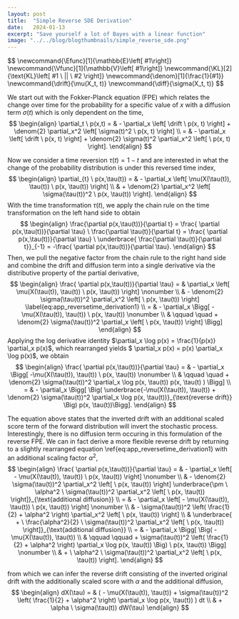 ```yaml
---
layout: post
title:  "Simple Reverse SDE Derivation"
date:   2024-01-13
excerpt: "Save yourself a lot of Bayes with a linear function"
image: "../../blog/blogthumbnails/simple_reverse_sde.png"
---
```

<head>
<!-- <script type="text/x-mathjax-config">  -->
  <!-- MathJax.Hub.Config({ TeX: { equationNumbers: { autoNumber: "all" } } }); </script> -->
<!-- uncomment two lines above and remove the html css to svg lines -->
<script type="text/x-mathjax-config">
  MathJax.Hub.Config({
    TeX: { equationNumbers: { autoNumber: "all" } },
    tex2jax: {
      skipTags: ['script', 'noscript', 'style', 'textarea', 'pre'],
      inlineMath: [ ['$','$'], ["\\(","\\)"] ],
      displayMath: [['$$','$$'], ['\[' , '\]'], ['\\[', '\\]']],
      processEscapes: true
    },
    "HTML-CSS": { linebreaks: { automatic: true } },
    CommonHTML: { linebreaks: { automatic: true } },
    SVG: { linebreaks: { automatic: true } }
    });
</script>
<script type="text/javascript" async
  src="https://cdnjs.cloudflare.com/ajax/libs/mathjax/2.7.7/MathJax.js?config=TeX-MML-AM_CHTML">
</script>
</head>
$$
\newcommand{\Efunc}[1]{\mathbb{E}\left[ #1\right]}
\newcommand{\Vfunc}[1]{\mathbb{V}\left[ #1\right]}
\newcommand{\KL}[2]{\text{KL}\left[ #1 \ || \ #2 \right]}
\newcommand{\denom}[1]{\frac{1}{#1}}
\newcommand{\drift}{\mu(X_t, t)}
\newcommand{\diff}{\sigma(X_t, t)}
$$

We start out with the Fokker-Planck equation (FPE) which relates the change over time for the probability for a specific value of $x$ with a diffusion term $\sigma(t)$ which is only dependent on the time,
$$
\begin{align}
	\partial_t \ p(x,t) = & - \partial_x \left[ \drift \ p(x, t) \right] + \denom{2} \partial_x^2 \left[ \sigma(t)^2 \ p(x, t) \right]  \\
	=                     & - \partial_x \left[ \drift \ p(x, t) \right] + \denom{2} \sigma(t)^2 \partial_x^2 \left[ \ p(x, t) \right].
\end{align}
$$

Now we consider a time reversion $\tau(t) = 1 - t$ and are interested in what the change of the probability distribution is under this reversed time index,
$$
\begin{align}
	\partial_{t} \ p(x,\tau(t)) = & - \partial_x \left[ \mu(X(\tau(t)), \tau(t)) \ p(x, \tau(t)) \right]       \\
	                              & + \denom{2} \partial_x^2 \left[ \sigma(\tau(t))^2 \ p(x, \tau(t)) \right].
\end{align}
$$
With the time transformation $\tau(t)$, we apply the chain rule on the time transformation on the left hand side to obtain
$$
\begin{align}
	\frac{\partial p(x,\tau(t))}{\partial t}
	= \frac{ \partial p(x,\tau(t))}{\partial \tau} \ \frac{\partial \tau(t)}{\partial t}
	= \frac{ \partial p(x,\tau(t))}{\partial \tau} \
	\underbrace{ \frac{\partial \tau(t)}{\partial t}}_{-1}
	= -\frac{ \partial p(x,\tau(t))}{\partial \tau}.
\end{align}
$$
Then, we pull the negative factor from the chain rule to the right hand side and combine the drift and diffusion term into a single derivative via the distributive property of the partial derivative,
$$
\begin{align}
	\frac{ \partial p(x,\tau(t))}{\partial \tau} = & \partial_x \left[ \mu(X(\tau(t)), \tau(t)) \ p(x, \tau(t)) \right]         \nonumber                              \\
	                                               & - \denom{2} \sigma(\tau(t))^2 \partial_x^2 \left[ \ p(x, \tau(t)) \right]  \label{eq:app_reversetime_derivation1} \\
	=                                              & - \partial_x \Bigg[ -\mu(X(\tau(t)), \tau(t)) \ p(x, \tau(t))              \nonumber                              \\
	                                               & \qquad \quad + \denom{2} \sigma(\tau(t))^2 \partial_x \left[ \ p(x, \tau(t)) \right] \Bigg]
\end{align}
$$
Applying the log derivative identity $\partial_x \log p(x) = \frac{1}{p(x)} \partial_x p(x)$, which rearranged yields $ \partial_x p(x) = p(x) \partial_x \log p(x)$, we obtain
$$
\begin{align}
	\frac{ \partial p(x,\tau(t))}{\partial \tau} = & - \partial_x \Bigg[ -\mu(X(\tau(t)), \tau(t)) \ p(x, \tau(t))                            \nonumber                                                                             \\
	                                               & \qquad \quad + \denom{2} \sigma(\tau(t))^2 \partial_x \log p(x, \tau(t)) p(x, \tau(t) ) \Bigg]                                                                                 \\
	=                                              & - \partial_x \Bigg[ \Big( \underbrace{-\mu(X(\tau(t)), \tau(t)) + \denom{2} \sigma(\tau(t))^2 \partial_x \log p(x, \tau(t))}_{\text{reverse drift}} \Big) p(x, \tau(t))\Bigg].
\end{align}
$$

The equation above states that the inverted drift with an additional scaled score term of the forward distribution will invert the stochastic process.
Interestingly, there is no diffusion term occuring in this formulation of the reverse FPE.
We can in fact derive a more flexible reverse drift by returning to a slightly rearranged equation \ref{eq:app_reversetime_derivation1} with an additional scaling factor $\alpha^2$,
$$
\begin{align}
	\frac{ \partial p(x,\tau(t))}{\partial \tau} = & - \partial_x \left[ - \mu(X(\tau(t)), \tau(t)) \ p(x, \tau(t)) \right]         \nonumber                                                                                                            \\
	                                               & - \denom{2} \sigma(\tau(t))^2 \partial_x^2 \left[ \ p(x, \tau(t)) \right] \underbrace{\pm \ \alpha^2 \ \sigma(\tau(t))^2 \partial_x^2 \left[ \ p(x, \tau(t)) \right]}_{\text{additional diffusion}} \\
	=                                              & - \partial_x \left[ - \mu(X(\tau(t)), \tau(t)) \ p(x, \tau(t)) \right]         \nonumber                                                                                                            \\
	                                               & - \sigma(\tau(t))^2 \left( \frac{1}{2} + \alpha^2 \right) \partial_x^2 \left[ \ p(x, \tau(t)) \right]                                                                                           \\
	                                               & \underbrace{ + \ \frac{\alpha^2}{2} \ \sigma(\tau(t))^2 \partial_x^2 \left[ \ p(x, \tau(t)) \right]}_{\text{additional diffusion}}                                                                  \\
	=                                              & - \partial_x \Bigg[ \Big( - \mu(X(\tau(t)), \tau(t))                                                                                                                                                \\
	                                               & \qquad \qquad + \sigma(\tau(t))^2 \left( \frac{1}{2} + \alpha^2 \right) \partial_x \log p(x, \tau(t)) \Big) \ p(x, \tau(t)) \Bigg]         \nonumber                                            \\
	                                               & + \ \alpha^2 \ \sigma(\tau(t))^2 \partial_x^2 \left[ \ p(x, \tau(t)) \right].
\end{align}
$$

from which we can infer the reverse drift consisting of the inverted original drift with the additionally scaled score with $\alpha$ and the additional diffusion,
$$
\begin{align}
	dX(\tau) = & ( - \mu(X(\tau(t)), \tau(t)) + \sigma(\tau(t))^2 \left( \frac{1}{2} + \alpha^2 \right) \partial_x \log p(x, \tau(t)) ) dt \\
	           & + \alpha \ \sigma(\tau(t)) dW(\tau)
\end{align}
$$